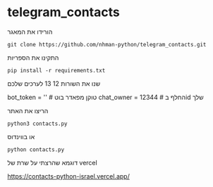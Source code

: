 # telegram_contacts


הורידו את המאגר
```
git clone https://github.com/nhman-python/telegram_contacts.git
```

התקינו את הספריות
```
pip install -r requirements.txt
```

שנו את השורות 12 13 לערכים שלכם

bot_token = ''  # טוקן מפאדר בוט
chat_owner = 12344  # החלף בid שלך

הריצו את האתר
```
python3 contacts.py
```

או בווינדוס
```
python contacts.py
```

דוגמא שהרצתי על שרת של vercel 

https://contacts-python-israel.vercel.app/
